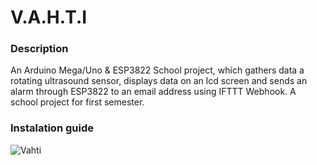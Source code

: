 # V.A.H.T.I
### Description
An Arduino Mega/Uno & ESP3822 School project, which gathers data a rotating ultrasound sensor, displays data on an lcd screen and sends an alarm through ESP3822 to an email address using IFTTT Webhook. A school project for first semester.

### Instalation guide

![Vahti](https://github.com/SakRoi/V.A.H.T.I/blob/main/vahti.png)
